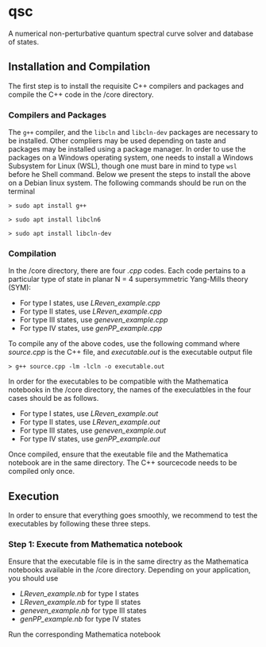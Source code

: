 # qsc
A numerical non-perturbative quantum spectral curve solver and database of states.

## Installation and Compilation

The first step is to install the requisite C++ compilers and packages and compile the C++ code in the /core directory.

### Compilers and Packages

The `g++` compiler, and the `libcln` and `libcln-dev` packages are necessary to be installed. Other compliers may be used depending on taste and packages may be installed using a package manager. 
In order to use the packages on a Windows operating system, one needs to install a Windows Subsystem for Linux (WSL), though one must bare in mind to type `wsl` before he Shell command. Below we present the steps to install the above on a Debian linux system. The following commands should be run on the terminal 

`> sudo apt install g++`

`> sudo apt install libcln6 `

`> sudo apt install libcln-dev`

### Compilation

In the /core directory, there are four *.cpp* codes. Each code pertains to a particular type of state in planar N = 4 supersymmetric Yang-Mills theory (SYM):

- For type I states, use *LReven_example.cpp*
- For type II states, use *LReven_example.cpp*
- For type III states, use *geneven_example.cpp*
- For type IV states, use *genPP_example.cpp*

To compile any of the above codes, use the following command where *source.cpp* is the C++ file, and *executable.out* is the executable output file

`> g++ source.cpp -lm -lcln -o executable.out`

In order for the executables to be compatible with the Mathematica notebooks in the /core directory, the names of the execulatbles in the four cases should be as follows.

- For type I states, use *LReven_example.out*
- For type II states, use *LReven_example.out*
- For type III states, use *geneven_example.out*
- For type IV states, use *genPP_example.out*

Once compiled, ensure that the exeutable file and the Mathematica notebook are in the same directory. The C++ sourcecode needs to be compiled only once. 

## Execution

In order to ensure that everything goes smoothly, we recommend to test the executables by following these three steps. 

### Step 1: Execute from Mathematica notebook

Ensure that the executable file is in the same directry as the Mathematica notebooks available in the /core directory. Depending on your application, you should use

- *LReven_example.nb* for type I states
- *LReven_example.nb* for type II states
- *geneven_example.nb* for type III states
- *genPP_example.nb* for type IV states

Run the corresponding Mathematica notebook

